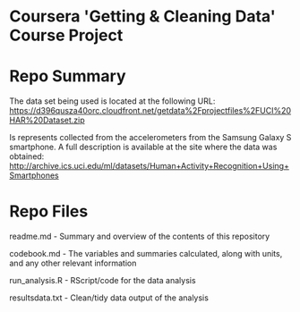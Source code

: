 # Coursera 'Getting &amp; Cleaning Data' Course Project


# Repo Summary

The data set being used is located at the following URL: https://d396qusza40orc.cloudfront.net/getdata%2Fprojectfiles%2FUCI%20HAR%20Dataset.zip

Is represents collected from the accelerometers from the Samsung Galaxy S smartphone. A full description is available at the site where the data was obtained:
http://archive.ics.uci.edu/ml/datasets/Human+Activity+Recognition+Using+Smartphones



# Repo Files

readme.md       - Summary and overview of the contents of this repository

codebook.md     - The variables and summaries calculated, along with units, and any other relevant information

run_analysis.R  - RScript/code for the data analysis

resultsdata.txt - Clean/tidy data output of the analysis
